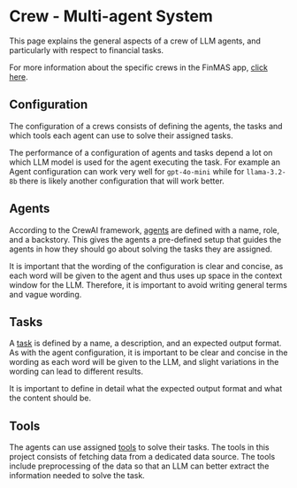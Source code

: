 # Crew - Multi-agent System

This page explains the general aspects of a crew of LLM agents, and particularly with
respect to financial tasks.

For more information about the specific crews in the FinMAS app, [click here](../crews/index.md).

## Configuration

The configuration of a crews consists of defining the agents, the tasks and which
tools each agent can use to solve their assigned tasks.

The performance of a configuration of agents and tasks depend a lot on which LLM model
is used for the agent executing the task. For example an Agent configuration can work
very well for `gpt-4o-mini` while for `llama-3.2-8b` there is likely another configuration
that will work better.

## Agents

According to the CrewAI framework, [agents](https://docs.crewai.com/concepts/agents) are defined with a name, role, and a backstory.
This gives the agents a pre-defined setup that guides the agents in how they should
go about solving the tasks they are assigned.

It is important that the wording of the configuration is clear and concise, as each
word will be given to the agent and thus uses up space in the context window for the LLM.
Therefore, it is important to avoid writing general terms and vague wording.

## Tasks

A [task](https://docs.crewai.com/concepts/tasks) is defined by a name, a description, and an expected output format. As with the agent
configuration, it is important to be clear and concise in the wording as each word will
be given to the LLM, and slight variations in the wording can lead to different results.

It is important to define in detail what the expected output format and what the content
should be.

## Tools

The agents can use assigned [tools](https://docs.crewai.com/concepts/tools) to solve their tasks.
The tools in this project consists of fetching data from a dedicated data source. The tools
include preprocessing of the data so that an LLM can better extract the information needed
to solve the task.
